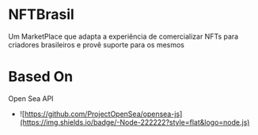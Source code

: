 # NFTBrasil
Um MarketPlace que adapta a experiência de comercializar NFTs para criadores brasileiros e provê suporte para os mesmos

# Based On
Open Sea API
- ![https://github.com/ProjectOpenSea/opensea-js](https://img.shields.io/badge/-Node-222222?style=flat&logo=node.js) 
